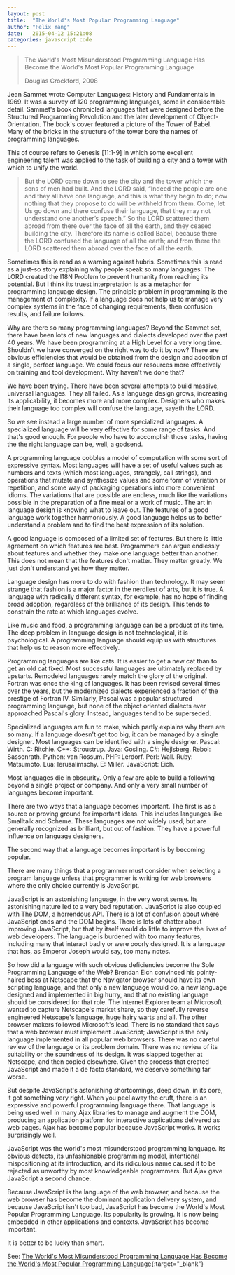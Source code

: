 ```yaml
---
layout: post
title:  "The World's Most Popular Programming Language"
author: "Felix Yang"
date:   2015-04-12 15:21:08
categories: javascript code
---
```


> The World's Most Misunderstood Programming Language Has Become the World's Most Popular Programming Language
> 
> Douglas Crockford, 2008

Jean Sammet wrote Computer Languages: History and Fundamentals in 1969. It was a survey of 120 programming languages, some in considerable detail. Sammet's book chronicled languages that were designed before the Structured Programming Revolution and the later development of Object-Orientation. The book's cover featured a picture of the Tower of Babel. Many of the bricks in the structure of the tower bore the names of programming languages.

This of course refers to Genesis [11:1-9] in which some excellent engineering talent was applied to the task of building a city and a tower with which to unify the world.

> But the LORD came down to see the city and the tower which the sons of men had built. And the LORD said, “Indeed the people are one and they all have one language, and this is what they begin to do; now nothing that they propose to do will be withheld from them. Come, let Us go down and there confuse their language, that they may not understand one another’s speech.” So the LORD scattered them abroad from there over the face of all the earth, and they ceased building the city. Therefore its name is called Babel, because there the LORD confused the language of all the earth; and from there the LORD scattered them abroad over the face of all the earth.

Sometimes this is read as a warning against hubris. Sometimes this is read as a just-so story explaining why people speak so many languages: The LORD created the I18N Problem to prevent humanity from reaching its potential. But I think its truest interpretation is as a metaphor for programming language design. The principle problem in programming is the management of complexity. If a language does not help us to manage very complex systems in the face of changing requirements, then confusion results, and failure follows.

Why are there so many programming languages? Beyond the Sammet set, there have been lots of new languages and dialects developed over the past 40 years. We have been programming at a High Level for a very long time. Shouldn't we have converged on the right way to do it by now? There are obvious efficiencies that would be obtained from the design and adoption of a single, perfect language. We could focus our resources more effectively on training and tool development. Why haven't we done that?

We have been trying. There have been several attempts to build massive, universal languages. They all failed. As a language design grows, increasing its applicability, it becomes more and more complex. Designers who makes their language too complex will confuse the language, sayeth the LORD.

So we see instead a large number of more specialized languages. A specialized language will be very effective for some range of tasks. And that's good enough. For people who have to accomplish those tasks, having the the right language can be, well, a godsend.

A programming language cobbles a model of computation with some sort of expressive syntax. Most languages will have a set of useful values such as numbers and texts (which most languages, strangely, call strings), and operations that mutate and synthesize values and some form of variation or repetition, and some way of packaging operations into more convenient idioms. The variations that are possible are endless, much like the variations possible in the preparation of a fine meal or a work of music. The art in language design is knowing what to leave out. The features of a good language work together harmoniously. A good language helps us to better understand a problem and to find the best expression of its solution.

A good language is composed of a limited set of features. But there is little agreement on which features are best. Programmers can argue endlessly about features and whether they make one language better than another. This does not mean that the features don't matter. They matter greatly. We just don't understand yet how they matter.

Language design has more to do with fashion than technology. It may seem strange that fashion is a major factor in the nerdliest of arts, but it is true. A language with radically different syntax, for example, has no hope of finding broad adoption, regardless of the brilliance of its design. This tends to constrain the rate at which languages evolve.

Like music and food, a programming language can be a product of its time. The deep problem in language design is not technological, it is psychological. A programming language should equip us with structures that help us to reason more effectively.

Programming languages are like cats. It is easier to get a new cat than to get an old cat fixed. Most successful languages are ultimately replaced by upstarts. Remodeled languages rarely match the glory of the original. Fortran was once the king of languages. It has been revised several times over the years, but the modernized dialects experienced a fraction of the prestige of Fortran IV. Similarly, Pascal was a popular structured programming language, but none of the object oriented dialects ever approached Pascal's glory. Instead, languages tend to be superseded.

Specialized languages are fun to make, which partly explains why there are so many. If a language doesn't get too big, it can be managed by a single designer. Most languages can be identified with a single designer. Pascal: Wirth. C: Ritchie. C++: Stroustrup. Java: Gosling. C#: Hejlsberg. Rebol: Sassenrath. Python: van Rossum. PHP: Lerdorf. Perl: Wall. Ruby: Matsumoto. Lua: Ierusalimschy. E: Miller. JavaScript: Eich.

Most languages die in obscurity. Only a few are able to build a following beyond a single project or company. And only a very small number of languages become important.

There are two ways that a language becomes important. The first is as a source or proving ground for important ideas. This includes languages like Smalltalk and Scheme. These languages are not widely used, but are generally recognized as brilliant, but out of fashion. They have a powerful influence on language designers.

The second way that a language becomes important is by becoming popular.

There are many things that a programmer must consider when selecting a program language unless that programmer is writing for web browsers where the only choice currently is JavaScript.

JavaScript is an astonishing language, in the very worst sense. Its astonishing nature led to a very bad reputation. JavaScript is also coupled with The DOM, a horrendous API. There is a lot of confusion about where JavaScript ends and the DOM begins. There is lots of chatter about improving JavaScript, but that by itself would do little to improve the lives of web developers. The language is burdened with too many features, including many that interact badly or were poorly designed. It is a language that has, as Emperor Joseph would say, too many notes.

So how did a language with such obvious deficiencies become the Sole Programming Language of the Web? Brendan Eich convinced his pointy-haired boss at Netscape that the Navigator browser should have its own scripting language, and that only a new language would do, a new language designed and implemented in big hurry, and that no existing language should be considered for that role. The Internet Explorer team at Microsoft wanted to capture Netscape's market share, so they carefully reverse engineered Netscape's language, huge hairy warts and all. The other browser makers followed Microsoft's lead. There is no standard that says that a web browser must implement JavaScript; JavaScript is the only language implemented in all popular web browsers. There was no careful review of the language or its problem domain. There was no review of its suitability or the soundness of its design. It was slapped together at Netscape, and then copied elsewhere. Given the process that created JavaScript and made it a de facto standard, we deserve something far worse.

But despite JavaScript's astonishing shortcomings, deep down, in its core, it got something very right. When you peel away the cruft, there is an expressive and powerful programming language there. That language is being used well in many Ajax libraries to manage and augment the DOM, producing an application platform for interactive applications delivered as web pages. Ajax has become popular because JavaScript works. It works surprisingly well.

JavaScript was the world's most misunderstood programming language. Its obvious defects, its unfashionable programming model, intentional mispositioning at its introduction, and its ridiculous name caused it to be rejected as unworthy by most knowledgeable programmers. But Ajax gave JavaScript a second chance.

Because JavaScript is the language of the web browser, and because the web browser has become the dominant application delivery system, and because JavaScript isn't too bad, JavaScript has become the World's Most Popular Programming Language. Its popularity is growing. It is now being embedded in other applications and contexts. JavaScript has become important.

It is better to be lucky than smart.

See: [The World's Most Misunderstood Programming Language Has Become the World's Most Popular Programming Language](http://www.crockford.com/javascript/popular.html){:target="_blank"}

